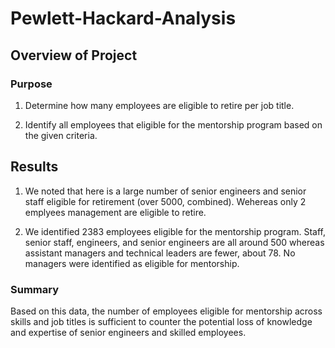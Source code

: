 # Pewlett-Hackard-Analysis

## Overview of Project

### Purpose

1. Determine how many employees are eligible to retire per job title.

2. Identify all employees that eligible for the mentorship program based on the given criteria.

## Results

1.  We noted that here is a large number of senior engineers and senior staff eligible for retirement (over 5000, combined).  Wehereas only 2 emplyees management are eligible to retire.
	

2.  We identified 2383 employees eligible for the mentorship program.  Staff, senior staff, engineers, and senior engineers are all around 500 whereas assistant managers and technical leaders are fewer, about 78.  No managers were identified as eligible for mentorship.

### Summary

Based on this data, the number of employees eligible for mentorship across skills and job titles is sufficient to counter the potential loss of knowledge and expertise of senior engineers and skilled employees.
